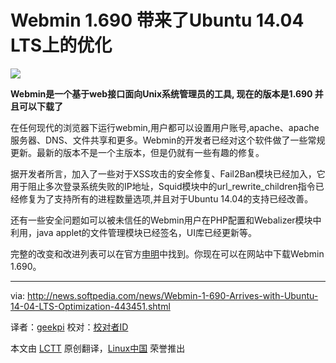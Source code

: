 Webmin 1.690 带来了Ubuntu 14.04 LTS上的优化
================================================================================
![](http://i1-news.softpedia-static.com/images/news2/Webmin-1-690-Arrives-with-Ubuntu-14-04-LTS-Optimization-443451-2.jpg)

**Webmin是一个基于web接口面向Unix系统管理员的工具, 现在的版本是1.690 并且可以下载了**

在任何现代的浏览器下运行webmin,用户都可以设置用户账号,apache、apache服务器、DNS、文件共享和更多。Webmin的开发者已经对这个软件做了一些常规更新。最新的版本不是一个主版本，但是仍就有一些有趣的修复。


据开发者所言，加入了一些对于XSS攻击的安全修复、Fail2Ban模块已经加入，它用于阻止多次登录系统失败的IP地址，Squid模块中的url_rewrite_children指令已经修复为了支持所有的进程数量选项,并且对于Ubuntu 14.04的支持已经改善。


还有一些安全问题如可以被未信任的Webmin用户在PHP配置和Webalizer模块中利用，java applet的文件管理模块已经签名，UI库已经更新等。

完整的改变和改进列表可以在官方[申明][1]中找到。你现在可以在网站中下载Webmin 1.690。

--------------------------------------------------------------------------------

via: http://news.softpedia.com/news/Webmin-1-690-Arrives-with-Ubuntu-14-04-LTS-Optimization-443451.shtml

译者：[geekpi](https://github.com/geekpi) 校对：[校对者ID](https://github.com/校对者ID)

本文由 [LCTT](https://github.com/LCTT/TranslateProject) 原创翻译，[Linux中国](http://linux.cn/) 荣誉推出

[1]:http://www.webmin.com/changes.html
